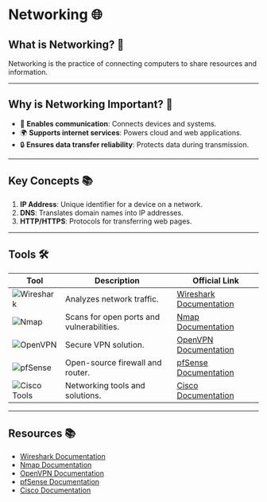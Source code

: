 # Networking 🌐

## What is Networking? 🤔
Networking is the practice of connecting computers to share resources and information.

---

## Why is Networking Important? 🌟
- 📡 **Enables communication**: Connects devices and systems.
- 🌍 **Supports internet services**: Powers cloud and web applications.
- 🔒 **Ensures data transfer reliability**: Protects data during transmission.

---

## Key Concepts 📚
1. **IP Address**: Unique identifier for a device on a network.
2. **DNS**: Translates domain names into IP addresses.
3. **HTTP/HTTPS**: Protocols for transferring web pages.

---

## Tools 🛠️

| Tool           | Description                                                                 | Official Link                              |
|----------------|-----------------------------------------------------------------------------|-------------------------------------------|
| ![Wireshark](https://img.shields.io/badge/Wireshark-blue?logo=wireshark) | Analyzes network traffic.                                     | [Wireshark Documentation](https://www.wireshark.org/docs/) |
| ![Nmap](https://img.shields.io/badge/Nmap-blue?logo=nmap)             | Scans for open ports and vulnerabilities.                    | [Nmap Documentation](https://nmap.org/docs.html) |
| ![OpenVPN](https://img.shields.io/badge/OpenVPN-blue?logo=openvpn)    | Secure VPN solution.                                          | [OpenVPN Documentation](https://openvpn.net/community-resources/) |
| ![pfSense](https://img.shields.io/badge/pfSense-blue?logo=pfsense)    | Open-source firewall and router.                             | [pfSense Documentation](https://docs.netgate.com/pfsense/en/latest/) |
| ![Cisco Tools](https://img.shields.io/badge/Cisco-blue?logo=cisco)    | Networking tools and solutions.                              | [Cisco Documentation](https://www.cisco.com/c/en/us/support/index.html) |

---

## Resources 📚

- [Wireshark Documentation](https://www.wireshark.org/docs/)
- [Nmap Documentation](https://nmap.org/docs.html)
- [OpenVPN Documentation](https://openvpn.net/community-resources/)
- [pfSense Documentation](https://docs.netgate.com/pfsense/en/latest/)
- [Cisco Documentation](https://www.cisco.com/c/en/us/support/index.html)